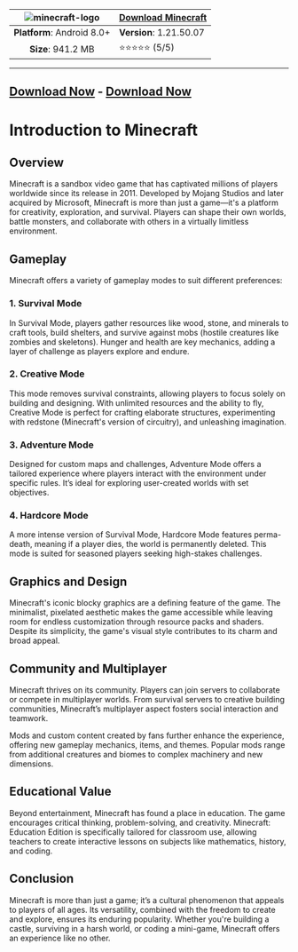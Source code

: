 |  ![minecraft-logo](https://github.com/user-attachments/assets/87326919-48ec-47c6-92b9-0a117f2a26db) | [**Download Minecraft**](https://modmeme.com/minecraft/)  |
|:-------------------------------------------------:|-----------------------|
| **Platform**: Android 8.0+                       | **Version**: 1.21.50.07    |
| **Size**: 941.2 MB                                  | ⭐⭐⭐⭐⭐ (5/5) |
---
## [Download Now](https://apkitech.com/minecraft/) - [Download Now](https://apktodo.io/minecraft/)




# **Introduction to Minecraft**

## **Overview**
Minecraft is a sandbox video game that has captivated millions of players worldwide since its release in 2011. Developed by Mojang Studios and later acquired by Microsoft, Minecraft is more than just a game—it's a platform for creativity, exploration, and survival. Players can shape their own worlds, battle monsters, and collaborate with others in a virtually limitless environment.

## **Gameplay**
Minecraft offers a variety of gameplay modes to suit different preferences:

### **1. Survival Mode**
In Survival Mode, players gather resources like wood, stone, and minerals to craft tools, build shelters, and survive against mobs (hostile creatures like zombies and skeletons). Hunger and health are key mechanics, adding a layer of challenge as players explore and endure.

### **2. Creative Mode**
This mode removes survival constraints, allowing players to focus solely on building and designing. With unlimited resources and the ability to fly, Creative Mode is perfect for crafting elaborate structures, experimenting with redstone (Minecraft's version of circuitry), and unleashing imagination.

### **3. Adventure Mode**
Designed for custom maps and challenges, Adventure Mode offers a tailored experience where players interact with the environment under specific rules. It’s ideal for exploring user-created worlds with set objectives.

### **4. Hardcore Mode**
A more intense version of Survival Mode, Hardcore Mode features perma-death, meaning if a player dies, the world is permanently deleted. This mode is suited for seasoned players seeking high-stakes challenges.

## **Graphics and Design**
Minecraft's iconic blocky graphics are a defining feature of the game. The minimalist, pixelated aesthetic makes the game accessible while leaving room for endless customization through resource packs and shaders. Despite its simplicity, the game's visual style contributes to its charm and broad appeal.

## **Community and Multiplayer**
Minecraft thrives on its community. Players can join servers to collaborate or compete in multiplayer worlds. From survival servers to creative building communities, Minecraft’s multiplayer aspect fosters social interaction and teamwork.

Mods and custom content created by fans further enhance the experience, offering new gameplay mechanics, items, and themes. Popular mods range from additional creatures and biomes to complex machinery and new dimensions.

## **Educational Value**
Beyond entertainment, Minecraft has found a place in education. The game encourages critical thinking, problem-solving, and creativity. Minecraft: Education Edition is specifically tailored for classroom use, allowing teachers to create interactive lessons on subjects like mathematics, history, and coding.

## **Conclusion**
Minecraft is more than just a game; it’s a cultural phenomenon that appeals to players of all ages. Its versatility, combined with the freedom to create and explore, ensures its enduring popularity. Whether you're building a castle, surviving in a harsh world, or coding a mini-game, Minecraft offers an experience like no other.



